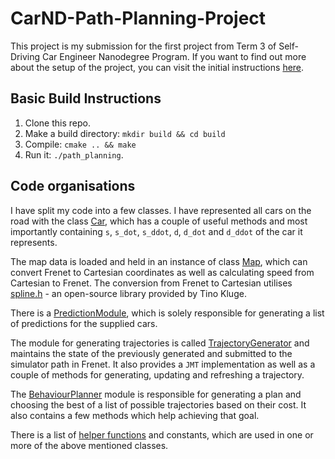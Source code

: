 # CarND-Path-Planning-Project

This project is my submission for the first project from Term 3 of Self-Driving Car Engineer Nanodegree Program.
If you want to find out more about the setup of the project, you can visit the initial instructions [here](instructions.md). 

## Basic Build Instructions

1. Clone this repo.
2. Make a build directory: `mkdir build && cd build`
3. Compile: `cmake .. && make`
4. Run it: `./path_planning`.

## Code organisations

I have split my code into a few classes. I have represented all cars on the road with the class [Car](src/Car.cpp),
which has a couple of useful methods and most importantly containing `s`, `s_dot`, `s_ddot`, `d`, `d_dot` and `d_ddot`
of the car it represents.

The map data is loaded and held in an instance of class [Map](src/Map.cpp), which can
convert Frenet to Cartesian coordinates as well as calculating speed from Cartesian to Frenet.
The conversion from Frenet to Cartesian utilises [spline.h](src/spline.h) - an open-source library provided by Tino Kluge.

There is a [PredictionModule](src/PredictionModule.cpp), which is solely responsible for generating a list of predictions
for the supplied cars.

The module for generating trajectories is called [TrajectoryGenerator](src/TrajectoryGenerator.cpp) and maintains
the state of the previously generated and submitted to the simulator path in Frenet. It also provides a `JMT` implementation
as well as a couple of methods for generating, updating and refreshing a trajectory.

The [BehaviourPlanner](src/BehaviourPlanner.cpp) module is responsible for generating a plan and choosing the best of
a list of possible trajectories based on their cost. It also contains a few methods which help achieving that goal.

There is a list of [helper functions](src/helpers.h) and constants, which are used in one or more of the above mentioned
classes.

